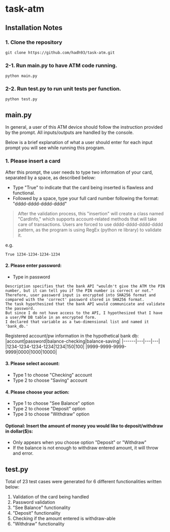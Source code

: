 # task-atm

## Installation Notes

### 1. Clone the repository
```
git clone https://github.com/hadh93/task-atm.git
```

### 2-1. Run main.py to have ATM code running.
```
python main.py
```

### 2-2. Run test.py to run unit tests per function.
```
python test.py
```


## main.py

In general, a user of this ATM device should follow the instruction provided by the prompt. 
All inputs/outputs are handled by the console.

Below is a brief explanation of what a user should enter for each input prompt you will see while running this program.

### 1. Please insert a card
After this prompt, the user needs to type two information of your card, separated by a space, as described below:  
- Type "True" to indicate that the card being inserted is flawless and functional.
- Followed by a space, type your full card number following the format: "dddd-dddd-dddd-dddd"
> After the validation process, this "insertion" will create a class named "CardInfo," which supports account-related methods that will take care of transactions.
> Users are forced to use dddd-dddd-dddd-dddd pattern, as the program is using RegEx (python re library) to validate it.

e.g.
```
True 1234-1234-1234-1234
```



#### 2. Please enter password:
- Type in password
```
Description specifies that the bank API "wouldn't give the ATM the PIN number, but it can tell you if the PIN number is correct or not."
Therefore, user password input is encrypted into SHA256 format and compared with the 'correct' password stored in SHA256 format.
The task hypothesized that the bank API would communicate and validate the password. 
But since I do not have access to the API, I hypothesized that I have a user/PW DB table in an encrypted form. 
I declared that variable as a two-dimensional list and named it 'bank_db.'
```
Registered account/pw information in the hypothetical bank db:
|account|password|balance-checking|balance-saving|
|------|---|---|---|
|1234-1234-1234-1234|1234|150|100|
|9999-9999-9999-9999|0000|1000|10000|

#### 3. Please select account:
- Type 1 to choose "Checking" account
- Type 2 to choose "Saving" account

#### 4. Please choose your action:
- Type 1 to choose "See Balance" option
- Type 2 to choose "Deposit" option
- Type 3 to choose "Withdraw" option

#### Optional: Insert the amount of money you would like to deposit/withdraw in dollar($)s:
- Only appears when you choose option "Deposit" or "Withdraw"
- If the balance is not enough to withdraw entered amount, it will throw and error.


## test.py

Total of 23 test cases were generated for 6 different functionalities written below:
1. Validation of the card being handled
2. Password validation
3. "See Balance" functionality
4. "Deposit" functionality
5. Checking if the amount entered is withdraw-able
6. "Withdraw" functionality
